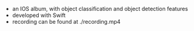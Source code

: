 - an IOS album, with object classification and object detection features
- developed with Swift
- recording can be found at ./recording.mp4
